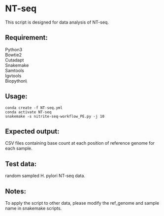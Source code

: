 # NT-seq
This script is designed for data analysis of NT-seq.

## Requirement: 
Python3 \
Bowtie2 \
Cutadapt \
Snakemake \
Samtools \
Igvtools \
Biopython\

## Usage: 
`conda create -f NT-seq.yml`\
`conda activate NT-seq`\
`snakemake -s nitrite-seq-workflow_PE.py -j 10`

## Expected output: 
CSV files containing base count at each position of reference genome for each sample.

## Test data: 
random sampled H. pylori NT-seq data.

## Notes: 
To apply the script to other data, please modify the ref_genome and sample name in snakemake scripts.
